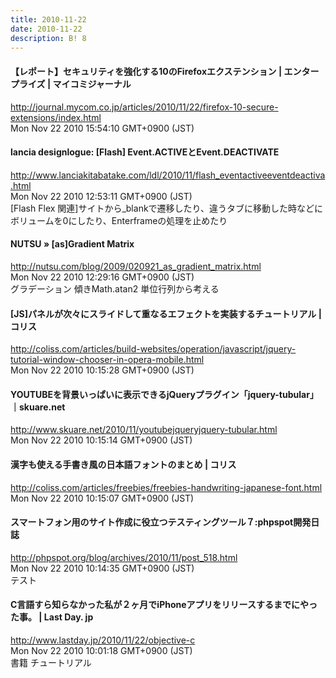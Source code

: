 ```yaml
---
title: 2010-11-22
date: 2010-11-22
description: B! 8
---
```


#### 【レポート】セキュリティを強化する10のFirefoxエクステンション | エンタープライズ | マイコミジャーナル
http://journal.mycom.co.jp/articles/2010/11/22/firefox-10-secure-extensions/index.html<br>
Mon Nov 22 2010 15:54:10 GMT+0900 (JST)<br>


#### lancia designlogue: [Flash] Event.ACTIVEとEvent.DEACTIVATE 
http://www.lanciakitabatake.com/ldl/2010/11/flash_eventactiveeventdeactiva.html<br>
Mon Nov 22 2010 12:53:11 GMT+0900 (JST)<br>
[Flash Flex 関連]サイトから_blankで遷移したり、違うタブに移動した時などにボリュームを0にしたり、Enterframeの処理を止めたり


#### NUTSU  » [as]Gradient Matrix
http://nutsu.com/blog/2009/020921_as_gradient_matrix.html<br>
Mon Nov 22 2010 12:29:16 GMT+0900 (JST)<br>
グラデーション 傾きMath.atan2 単位行列から考える


####   [JS]パネルが次々にスライドして重なるエフェクトを実装するチュートリアル | コリス
http://coliss.com/articles/build-websites/operation/javascript/jquery-tutorial-window-chooser-in-opera-mobile.html<br>
Mon Nov 22 2010 10:15:28 GMT+0900 (JST)<br>


#### YOUTUBEを背景いっぱいに表示できるjQueryプラグイン「jquery-tubular」｜skuare.net
http://www.skuare.net/2010/11/youtubejqueryjquery-tubular.html<br>
Mon Nov 22 2010 10:15:14 GMT+0900 (JST)<br>


####   漢字も使える手書き風の日本語フォントのまとめ | コリス
http://coliss.com/articles/freebies/freebies-handwriting-japanese-font.html<br>
Mon Nov 22 2010 10:15:07 GMT+0900 (JST)<br>


#### スマートフォン用のサイト作成に役立つテスティングツール７:phpspot開発日誌
http://phpspot.org/blog/archives/2010/11/post_518.html<br>
Mon Nov 22 2010 10:14:35 GMT+0900 (JST)<br>
テスト


#### C言語すら知らなかった私が２ヶ月でiPhoneアプリをリリースするまでにやった事。 | Last Day. jp
http://www.lastday.jp/2010/11/22/objective-c<br>
Mon Nov 22 2010 10:01:18 GMT+0900 (JST)<br>
書籍 チュートリアル



